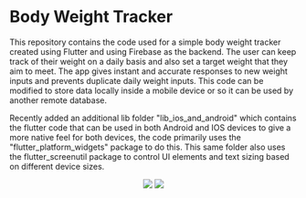 # Body Weight Tracker

This repository contains the code used for a simple body weight tracker created using Flutter and using Firebase as the backend. The user can keep track of their weight on a daily basis and also set a target weight that they aim to meet. The app gives instant and accurate responses to new weight inputs and prevents duplicate daily weight inputs. This code can be modified to store data locally inside a mobile device or so it can be used by another remote database. 

Recently added an additional lib folder "lib_ios_and_android" which contains the flutter code that can be used in both Android and IOS devices to give a more native feel for both devices, the code primarily uses the "flutter_platform_widgets" package to do this. This same folder also uses the flutter_screenutil package to control UI elements and text sizing based on different device sizes.

<p align="center">
<img src = "https://user-images.githubusercontent.com/65980399/160705103-b8f19a23-04a9-4e1d-a99f-803a50fbeec2.gif"/> <img src = "https://user-images.githubusercontent.com/65980399/160704629-f574f03a-fec0-469c-9632-dac8785138bc.gif"/>
  </p>

